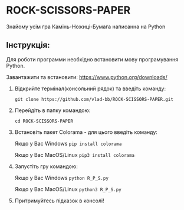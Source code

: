 # ROCK-SCISSORS-PAPER
Знайому усім гра Камінь-Ножиці-Бумага написанна на Python

## Інструкція:

Для роботи программи необхідно встановити мову програмування Python.

Завантажити та встановити: https://www.python.org/downloads/

1) Відкрийте термінал(консольний рядок) та  введіть команду:

    ```git clone https://github.com/vlad-bb/ROCK-SCISSORS-PAPER.git```
2) Перейдіть в папку командою:

    ```cd ROCK-SCISSORS-PAPER```
3) Встановіть пакет Colorama - для цього введіть команду:

    Якщо у Вас Windows ```pip install colorama```

    Якщо у Вас MacOS/Linux ```pip3 install colorama```
4) Запустіть гру командою: 

    Якщо у Вас Windows ```python R_P_S.py```

    Якщо у Вас MacOS/Linux ```python3 R_P_S.py```

5) Притримуйтесь підказок в консолі!
